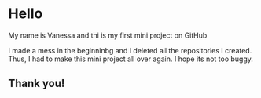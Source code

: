 <h1>Hello</h1>

My name is Vanessa and thi is my first mini project on GitHub

I made a mess in the beginninbg and I deleted all the repositories I created. Thus, I had to make this mini project all over again. I hope its not too buggy. 

<h2>Thank you!</h2>